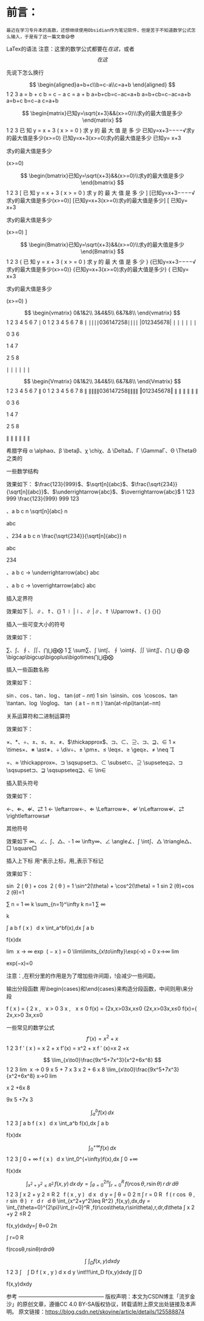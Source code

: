 # 前言：

```
最近在学习专升本的高数，还想继续使用Obsidian作为笔记软件，但是苦于不知道数学公式怎么输入，于是有了这一篇文章😅😎
```

LaTex的语法
注意：这里的数学公式都要在$在这$，或者$$在这$$

先说下怎么换行


$$
\begin{aligned}a=b+c\\b=c-a\\c=a+b \end{aligned}
$$
1
2
3
a = b + c b = c − a c = a + b
a=b+cb=c−ac=a+b
a=b+cb=c−ac=a+b
a=b+c
b=c−a
c=a+b

 

$$
\begin{matrix}已知y=\sqrt{x+3}&&(x>=0)\\求y的最大值是多少 \end{matrix}
$$
1
2
3
已 知 y = x + 3 ( x > = 0 ) 求 y 的 最 大 值 是 多 少
已知y=x+3−−−−√求y的最大值是多少(x>=0)
已知y=x+3(x>=0)求y的最大值是多少
已知y= 
x+3


求y的最大值是多少

  

(x>=0)


$$
\begin{bmatrix}已知y=\sqrt{x+3}&&(x>=0)\\求y的最大值是多少 \end{bmatrix}
$$
1
2
3
[ 已 知 y = x + 3 ( x > = 0 ) 求 y 的 最 大 值 是 多 少 ]
[已知y=x+3−−−−√求y的最大值是多少(x>=0)]
[已知y=x+3(x>=0)求y的最大值是多少]
[ 
已知y= 
x+3


求y的最大值是多少

  

(x>=0)
 ]

$$
\begin{Bmatrix}已知y=\sqrt{x+3}&&(x>=0)\\求y的最大值是多少 \end{Bmatrix}
$$
1
2
3
{ 已 知 y = x + 3 ( x > = 0 ) 求 y 的 最 大 值 是 多 少 }
{已知y=x+3−−−−√求y的最大值是多少(x>=0)}
{已知y=x+3(x>=0)求y的最大值是多少}
{ 
已知y= 
x+3


求y的最大值是多少

  

(x>=0)
 }

$$
 \begin{vmatrix}
 0&1&2\\
 3&4&5\\
 6&7&8\\
 \end{vmatrix}
$$
1
2
3
4
5
6
7
∣ 0 1 2 3 4 5 6 7 8 ∣
∣∣∣∣036147258∣∣∣∣
|012345678|
∣
∣
∣
∣
∣
∣


0
3
6


1
4
7


2
5
8


∣
∣
∣
∣
∣
∣

 

$$
 \begin{Vmatrix}
 0&1&2\\
 3&4&5\\
 6&7&8\\
 \end{Vmatrix}
$$
1
2
3
4
5
6
7
∥ 0 1 2 3 4 5 6 7 8 ∥
∥∥∥∥036147258∥∥∥∥
‖012345678‖
∥
∥
∥
∥
∥
∥


0
3
6


1
4
7


2
5
8


∥
∥
∥
∥
∥
∥

 

希腊字母
α \alphaα、β \betaβ、χ \chiχ、Δ \DeltaΔ、Γ \GammaΓ、Θ \ThetaΘ之类的



一些数学结构


效果如下：
$\frac{123}{999}$、$\sqrt[n]{abc}$、$\frac{\sqrt{234}}{\sqrt[n]{abc}}$、$\underrightarrow{abc}$、$\overrightarrow{abc}$
1
123 999 \frac{123}{999} 
999
123

 、a b c n \sqrt[n]{abc} 
n

abc

 、234 a b c n \frac{\sqrt{234}}{\sqrt[n]{abc}} 
n

abc


234

 

 、a b c → \underrightarrow{abc} 
abc

 、a b c → \overrightarrow{abc} 
abc


插入定界符


效果如下
$|$、$\|$、$\Uparrow$、$\{\}$
1
∣ |∣、∥ \|∥、⇑ \Uparrow⇑、{ } \{\}{}

插入一些可变大小的符号


效果如下：

$\sum$、$\int$、$\oint$、$\iint$、$\bigcap\bigcup\bigoplus\bigotimes$
1
∑ \sum∑、∫ \int∫、∮ \oint∮、∬ \iint∬、⋂ ⋃ ⨁ ⨂ \bigcap\bigcup\bigoplus\bigotimes⋂⋃⨁⨂

插入一些函数名称


效果如下：

$\sin$、$\cos$、$\tan$、$\log$、 $\tan(at-n\pi)$
1
sin ⁡ \sinsin、cos ⁡ \coscos、tan ⁡ \tantan、log ⁡ \loglog、 tan ⁡ ( a t − n π ) \tan(at-n\pi)tan(at−nπ)

关系运算符和二进制运算符


效果如下：

$\times$、$\ast$、$\div$、$\pm$、$\leq$、$\geq$、$\neq$、$\thickapprox$、$\sqsupset$、$\subset$、$\supseteq$、$\sqsupset$、$\sqsupseteq$、$\in$
1
× \times×、∗ \ast∗、÷ \div÷、± \pm±、≤ \leq≤、≥ \geq≥、≠ \neq 


 =、≈ \thickapprox≈、⊐ \sqsupset⊐、⊂ \subset⊂、⊇ \supseteq⊇、⊐ \sqsupset⊐、⊒ \sqsupseteq⊒、∈ \in∈

插入箭头符号


效果如下：

$\leftarrow$、$\Leftarrow$、$\nLeftarrow$、$\rightleftarrows$
1
← \leftarrow←、⇐ \Leftarrow⇐、⇍ \nLeftarrow⇍、⇄ \rightleftarrows⇄

其他符号


效果如下
$\infty$、$\angle$、$\int$、$\triangle$、$\square$
1
∞ \infty∞、∠ \angle∠、∫ \int∫、△ \triangle△、□ \square□

插入上下标
用^表示上标，用_表示下标记

效果如下：

sin ⁡ 2 ( θ ) + cos ⁡ 2 ( θ ) = 1 \sin^2(\theta) + \cos^2(\theta) = 1
sin 
2
 (θ)+cos 
2
 (θ)=1

∑ n = 1 ∞ k \sum_{n=1}^\infty k
n=1
∑
∞

 k

∫ a b f ( x )   d x \int_a^bf(x)\,dx
∫ 
a
b

 f(x)dx

lim ⁡ x → ∞ exp ⁡ ( − x ) = 0 \lim\limits_{x\to\infty}\exp(-x) = 0
x→∞
lim

 exp(−x)=0

注意：\,在积分里的作用是为了增加些许间距，\!会减少一些间距。

输出分段函数
用\begin{cases}和\end{cases}来构造分段函数，中间则用\\来分段

f ( x ) = { 2 x ,    x > 0 3 x ,    x ≤ 0 f(x) =
{2x,x>03x,x≤0
{2x,x>03x,x≤0
f(x)={ 
2x,x>0
3x,x≤0

 

一些常见的数学公式
$$
 f'(x) = x^2 + x
$$
1
2
3
f ′ ( x ) = x 2 + x f'(x) = x^2 + x
f 
′
 (x)=x 
2
 +x

$$
 \lim_{x\to0}\frac{9x^5+7x^3}{x^2+6x^8}
$$
1
2
3
lim ⁡ x → 0 9 x 5 + 7 x 3 x 2 + 6 x 8 \lim_{x\to0}\frac{9x^5+7x^3}{x^2+6x^8}
x→0
lim


x 
2
 +6x 
8

9x 
5
 +7x 
3




$$
 \int_a^b f(x)\,dx
$$
1
2
3
∫ a b f ( x )   d x \int_a^b f(x)\,dx
∫ 
a
b

 f(x)dx

$$
 \int_0^{+\infty}f(x)\,dx
$$
1
2
3
∫ 0 + ∞ f ( x )   d x \int_0^{+\infty}f(x)\,dx
∫ 
0
+∞

 f(x)dx

$$
 \int_{x^2+y^2\leq R^2} \,f(x,y)\,dx\,dy = \int_{\theta=0}^{2\pi}\int_{r=0}^R \,f(r\cos\theta,r\sin\theta)\,r\,dr\,d\theta
$$
1
2
3
∫ x 2 + y 2 ≤ R 2   f ( x , y )   d x   d y = ∫ θ = 0 2 π ∫ r = 0 R   f ( r cos ⁡ θ , r sin ⁡ θ )   r   d r   d θ \int_{x^2+y^2\leq R^2} \,f(x,y)\,dx\,dy = \int_{\theta=0}^{2\pi}\int_{r=0}^R \,f(r\cos\theta,r\sin\theta)\,r\,dr\,d\theta
∫ 
x 
2
 +y 
2
 ≤R 
2


 f(x,y)dxdy=∫ 
θ=0
2π

 ∫ 
r=0
R

 f(rcosθ,rsinθ)rdrdθ

$$
 \int\!\!\!\int_D f(x,y)dxdy
$$
1
2
3
∫  ⁣ ⁣ ⁣ ∫ D f ( x , y ) d x d y \int\!\!\!\int_D f(x,y)dxdy
∫∫ 
D

 f(x,y)dxdy

参考
————————————————
版权声明：本文为CSDN博主「流岁金沙」的原创文章，遵循CC 4.0 BY-SA版权协议，转载请附上原文出处链接及本声明。
原文链接：https://blog.csdn.net/skoyine/article/details/125588874